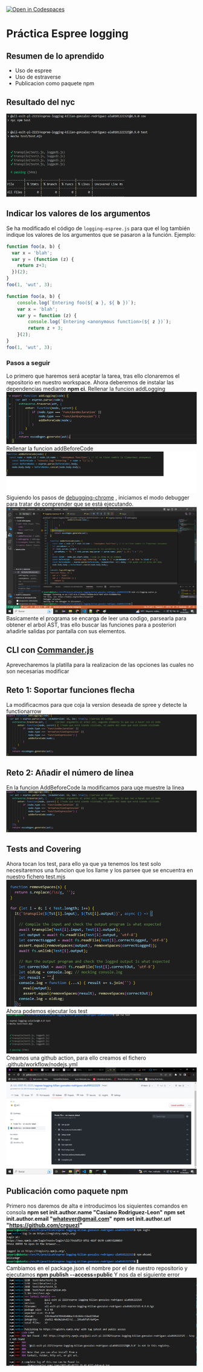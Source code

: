 [![Open in Codespaces](https://classroom.github.com/assets/launch-codespace-f4981d0f882b2a3f0472912d15f9806d57e124e0fc890972558857b51b24a6f9.svg)](https://classroom.github.com/open-in-codespaces?assignment_repo_id=10328764)
# Práctica Espree logging

## Resumen de lo aprendido

* Uso de espree
* Uso de estraverse
* Publicacion como paquete npm

## Resultado del nyc
![Imagen 9](./img/imagen9.png)

## Indicar los valores de los argumentos

Se ha modificado el código de `logging-espree.js` para que el log también indique los valores de los argumentos que se pasaron a la función. 
Ejemplo:

```javascript
function foo(a, b) {
  var x = 'blah';
  var y = (function (z) {
    return z+3;
  })(2);
}
foo(1, 'wut', 3);
```

```javascript
function foo(a, b) {
    console.log(`Entering foo(${ a }, ${ b })`);
    var x = 'blah';
    var y = function (z) {
        console.log(`Entering <anonymous function>(${ z })`);
        return z + 3;
    }(2);
}
foo(1, 'wut', 3);
```
### Pasos a seguir
Lo primero que haremos será aceptar la tarea, tras ello clonaremos el repositorio en nuestro workspace.
Ahora deberemos de instalar las dependencias mediante **npm ci**.
Rellenar la funcion addLogging
![imagen1](./img/imagen1.png)
Rellenar la funcion addBeforeCode
![imagen2](./img/imagen2.png)
Siguiendo los pasos de [debugging-chrome](https://ull-esit-gradoii-pl.github.io/temas/introduccion-a-javascript/debugging.html) , iniciamos el modo debugger para tratar de comprender que se está ejecutando.
![imagen1_1](./img/imagen1_1.png)
Basicamente el programa se encarga de leer una codigo, parsearla para obtener el arbol AST, tras ello buscar las funciones para a posteriori añadirle salidas por pantalla con sus elementos.


## CLI con [Commander.js](https://www.npmjs.com/package/commander)

Aprevecharemos la platilla para la realizacion de las opciones las cuales no son necesarias modificar

## Reto 1: Soportar funciones flecha

La modificacmos para que coja la version deseada de spree y detecte la functionarrow
![imagen3](./img/imagen3.png)

## Reto 2: Añadir el número de línea

En la funcion AddBeforeCode la modificamos para uqe muestre la linea
![imagen3](./img/imagen3.png)

## Tests and Covering

Ahora tocan los test, para ello ya que ya tenemos los test solo necesitaremos una funcion que los llame y los parsee que se encuentra en nuestro fichero test.mjs
![imagen4](./img/imagen4.png)
Ahora podemos ejecutar los test
![imagen5](./img/imagen5.png)
Creamos una github action, para ello creamos el fichero .github/workflow/nodejs.yml 
![imagen6](./img/imagen6.png)

## Publicación como paquete npm
Primero nos daremos de alta e introducimos los siquientes comandos en consola
**npm set init.author.name "Casiano Rodriguez-Leon"**
**npm set init.author.email "whatever@gmail.com"**
**npm set init.author.url "https://github.com/crguezl"**
![imagen7](./img/imagen7.png)
Cambiamos en el package.json el nombre por el de nuestro repositorio y ejecutamos **npm publish --access=public**
Y nos da el siguiente error
![imagen8](./img/imagen8.png)
